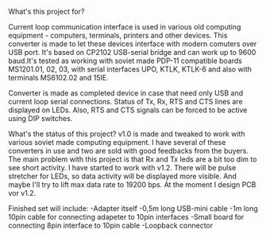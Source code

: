 What's this project for?

Current loop communication interface is used in various old computing equipment - computers, terminals, printers and other devices. This converter is made to let these devices interface with modern comuters over USB port. It's based on CP2102 USB-serial bridge and can work up to 9600 baud.It's tested as working with soviet made PDP-11 compatible boards MS1201.01, 02, 03, with serial interfaces UPO, KTLK, KTLK-6 and also with terminals MS6102.02 and 15IE.

Converter is made as completed device in case that need only USB and current loop serial connections. Status of Tx, Rx, RTS and CTS lines are displayed on LEDs. Also, RTS and CTS signals can be forced to be active using DIP switches.

What's the status of this project?
v1.0 is made and tweaked to work with various soviet made computing equipment. I have several of these converters in use and two are sold with good feedbacks from the buyers. The main problem with this project is that Rx and Tx leds are a bit too dim to see short activity. I have started to work with v1.2. There will be pulse stretcher for LEDs, so data activity will be displayed more visible. And maybe I'll try to lift max data rate to 19200 bps. At the moment I design PCB vor v1.2.

Finished set will include:
  -Adapter itself
  -0,5m long USB-mini cable
  -1m long 10pin cable for connecting adapeter to 10pin interfaces
  -Small board for connecting 8pin interface to 10pin cable
  -Loopback connector
